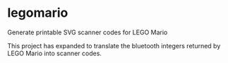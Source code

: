 # legomario
Generate printable SVG scanner codes for LEGO Mario

This project has expanded to translate the bluetooth integers returned by LEGO Mario into scanner codes.
